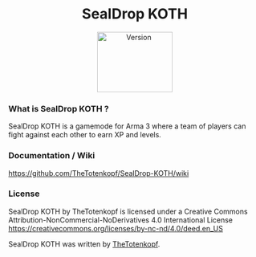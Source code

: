 <h1 align="center">SealDrop KOTH</h1>
<p align="center">
    <img src="http://ftp.sealdrop.de/koth/koth_version.png" width="150" height="120" alt="Version" />
  </a>
</p>

### What is SealDrop KOTH ?
SealDrop KOTH is a gamemode for Arma 3 where a team of players can fight against each other to earn XP and levels. 

### Documentation / Wiki</br>
https://github.com/TheTotenkopf/SealDrop-KOTH/wiki

### License
SealDrop KOTH by TheTotenkopf is licensed under a Creative Commons Attribution-NonCommercial-NoDerivatives 4.0 International License</br>
https://creativecommons.org/licenses/by-nc-nd/4.0/deed.en_US</br>

SealDrop KOTH was written by [TheTotenkopf](https://github.com/TheTotenkopf).
